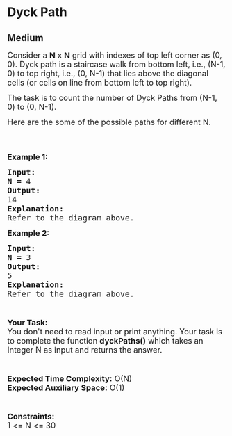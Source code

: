 # Dyck Path
## Medium
<div class="problems_problem_content__Xm_eO"><p><span style="font-size:18px">Consider a <strong>N</strong> x <strong>N</strong> grid with indexes of top left corner as (0, 0). Dyck path is a staircase walk from bottom left, i.e., (N-1, 0) to top right, i.e., (0, N-1) that lies above the diagonal cells (or cells on line from bottom left to top right).</span></p>

<p><span style="font-size:18px">The task is to count the number of Dyck Paths from (N-1, 0) to (0, N-1).</span></p>

<p><span style="font-size:18px">Here are the some of the possible paths for different N.</span></p>

<p><span style="font-size:18px"><img alt="" src="https://contribute.geeksforgeeks.org/wp-content/uploads/Dyck.jpg"></span></p>

<p>&nbsp;</p>

<p><span style="font-size:18px"><strong>Example 1:</strong></span></p>

<pre><span style="font-size:18px"><strong>Input:</strong></span>
<strong><span style="font-size:18px">N = </span></strong><span style="font-size:18px">4</span>
<span style="font-size:18px"><strong>Output:</strong></span>
<span style="font-size:18px">14 </span>
<span style="font-size:18px"><strong>Explanation:</strong></span>
<span style="font-size:18px">Refer to the diagram above.</span></pre>

<p><span style="font-size:18px"><strong>Example 2:</strong></span></p>

<pre><span style="font-size:18px"><strong>Input:</strong></span>
<strong><span style="font-size:18px">N = </span></strong><span style="font-size:18px">3</span>
<span style="font-size:18px"><strong>Output:</strong></span>
<span style="font-size:18px">5</span>
<span style="font-size:18px"><strong>Explanation:</strong></span>
<span style="font-size:18px">Refer to the diagram above.</span></pre>

<p>&nbsp;</p>

<p><span style="font-size:18px"><strong>Your Task:</strong><br>
You don't need to read input or print anything. Your task is to complete the function <strong>dyckPaths()</strong> which takes an Integer N as input and returns the answer.</span></p>

<p>&nbsp;</p>

<p><span style="font-size:18px"><strong>Expected Time Complexity:</strong> O(N)<br>
<strong>Expected Auxiliary Space:</strong> O(1)</span></p>

<p>&nbsp;</p>

<p><span style="font-size:18px"><strong>Constraints:</strong></span><br>
<span style="font-size:18px">1 &lt;= N &lt;= 30</span></p>
</div>